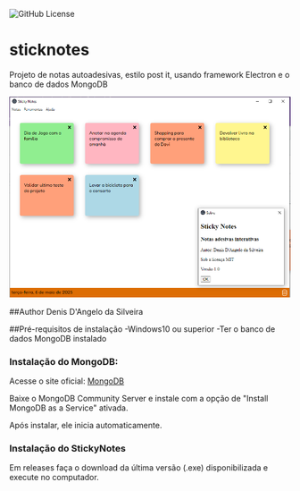 ![GitHub License](https://img.shields.io/github/license/denisdangelo/sticknotes)

# sticknotes
Projeto de notas autoadesivas, estilo post it, usando framework Electron e o banco de dados MongoDB

![](src/public/img/print.png)

##Author 
Denis D'Angelo da Silveira

##Pré-requisitos de instalação
-Windows10 ou superior
-Ter o banco de dados MongoDB instalado

### Instalação do MongoDB:
Acesse o site oficial:
[MongoDB](https://www.mongodb.com/try/download/community)

Baixe o MongoDB Community Server e instale com a opção de "Install MongoDB as a Service" ativada.

Após instalar, ele inicia automaticamente.

### Instalação do StickyNotes
Em releases faça o download da última versão (.exe) disponibilizada e execute no computador.
